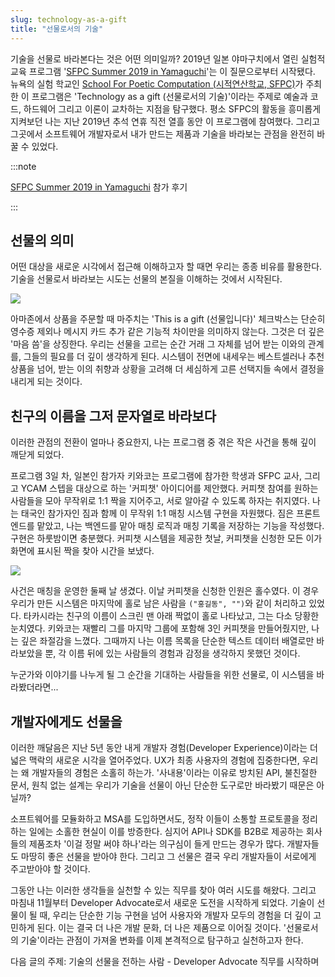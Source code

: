 ```yaml
---
slug: technology-as-a-gift
title: "선물로서의 기술"
---
```


기술을 선물로 바라본다는 것은 어떤 의미일까? 2019년 일본 야마구치에서 열린 실험적 교육 프로그램 '[SFPC Summer 2019 in Yamaguchi](https://www.ycam.jp/en/events/2019/sfpc/)'는 이 질문으로부터 시작됐다. 뉴욕의 실험 학교인 [School For Poetic Computation (시적연산학교, SFPC)](https://www.instagram.com/sfpc_nyc/)가 주최한 이 프로그램은 'Technology as a gift (선물로서의 기술)'이라는 주제로 예술과 코드, 하드웨어 그리고 이론이 교차하는 지점을 탐구했다. 평소 SFPC의 활동을 흥미롭게 지켜보던 나는 지난 2019년 추석 연휴 직전 열흘 동안 이 프로그램에 참여했다. 그리고 그곳에서 소프트웨어 개발자로서 내가 만드는 제품과 기술을 바라보는 관점을 완전히 바꿀 수 있었다.

<!-- truncate -->

:::note

[SFPC Summer 2019 in Yamaguchi](https://medium.com/sfpc/sfpc-in-yamaguchi-thanksgiving-for-the-program-1336f8c5e63f) 참가 후기

:::

## 선물의 의미

어떤 대상을 새로운 시각에서 접근해 이해하고자 할 때면 우리는 종종 비유를 활용한다. 기술을 선물로서 바라보는 시도는 선물의 본질을 이해하는 것에서 시작된다.

![](/img/blog/2024-10-27-technology-as-a-gift/1.png)

아마존에서 상품을 주문할 때 마주치는 'This is a gift (선물입니다)' 체크박스는 단순히 영수증 제외나 메시지 카드 추가 같은 기능적 차이만을 의미하지 않는다. 그것은 더 깊은 '마음 씀'을 상징한다. 우리는 선물을 고르는 순간 거래 그 자체를 넘어 받는 이와의 관계를, 그들의 필요를 더 깊이 생각하게 된다. 시스템이 전면에 내세우는 베스트셀러나 추천 상품을 넘어, 받는 이의 취향과 상황을 고려해 더 세심하게 고른 선택지들 속에서 결정을 내리게 되는 것이다.

## 친구의 이름을 그저 문자열로 바라보다

이러한 관점의 전환이 얼마나 중요한지, 나는 프로그램 중 겪은 작은 사건을 통해 깊이 깨닫게 되었다.

프로그램 3일 차, 일본인 참가자 키와코는 프로그램에 참가한 학생과 SFPC 교사, 그리고 YCAM 스텝을 대상으로 하는 '커피챗' 아이디어를 제안했다. 커피챗 참여를 원하는 사람들을 모아 무작위로 1:1 짝을 지어주고, 서로 알아갈 수 있도록 하자는 취지였다. 나는 태국인 참가자인 짐과 함께 이 무작위 1:1 매칭 시스템 구현을 자원했다. 짐은 프론트엔드를 맡았고, 나는 백엔드를 맡아 매칭 로직과 매칭 기록을 저장하는 기능을 작성했다. 구현은 하룻밤이면 충분했다. 커피챗 시스템을 제공한 첫날, 커피챗을 신청한 모든 이가 화면에 표시된 짝을 찾아 시간을 보냈다.

![](/img/blog/2024-10-27-technology-as-a-gift/2.gif)

사건은 매칭을 운영한 둘째 날 생겼다. 이날 커피챗을 신청한 인원은 홀수였다. 이 경우 우리가 만든 시스템은 마지막에 홀로 남은 사람을 `("홍길동", "")`와 같이 처리하고 있었다. 타카시라는 친구의 이름이 스크린 맨 아래 짝없이 홀로 나타났고, 그는 다소 당황한 눈치였다. 키와코는 재빨리 그를 마지막 그룹에 포함해 3인 커피챗을 만들어줬지만, 나는 깊은 좌절감을 느꼈다. 그때까지 나는 이름 목록을 단순한 텍스트 데이터 배열로만 바라보았을 뿐, 각 이름 뒤에 있는 사람들의 경험과 감정을 생각하지 못했던 것이다.

누군가와 이야기를 나누게 될 그 순간을 기대하는 사람들을 위한 선물로, 이 시스템을 바라봤더라면...

## 개발자에게도 선물을

이러한 깨달음은 지난 5년 동안 내게 개발자 경험(Developer Experience)이라는 더 넓은 맥락의 새로운 시각을 열어주었다. UX가 최종 사용자의 경험에 집중한다면, 우리는 왜 개발자들의 경험은 소홀히 하는가. '사내용'이라는 이유로 방치된 API, 불친절한 문서, 원칙 없는 설계는 우리가 기술을 선물이 아닌 단순한 도구로만 바라봤기 때문은 아닐까?

소프트웨어를 모듈화하고 MSA를 도입하면서도, 정작 이들이 소통할 프로토콜을 정리하는 일에는 소홀한 현실이 이를 방증한다. 심지어 API나 SDK를 B2B로 제공하는 회사들의 제품조차 '이걸 정말 써야 하나'라는 의구심이 들게 만드는 경우가 많다. 개발자들도 마땅히 좋은 선물을 받아야 한다. 그리고 그 선물은 결국 우리 개발자들이 서로에게 주고받아야 할 것이다.

그동안 나는 이러한 생각들을 실천할 수 있는 직무를 찾아 여러 시도를 해왔다. 그리고 마침내 11월부터 Developer Advocate로서 새로운 도전을 시작하게 되었다. 기술이 선물이 될 때, 우리는 단순한 기능 구현을 넘어 사용자와 개발자 모두의 경험을 더 깊이 고민하게 된다. 이는 결국 더 나은 개발 문화, 더 나은 제품으로 이어질 것이다. '선물로서의 기술'이라는 관점이 가져올 변화를 이제 본격적으로 탐구하고 실천하고자 한다.

다음 글의 주제: 기술의 선물을 전하는 사람 - Developer Advocate 직무를 시작하며
